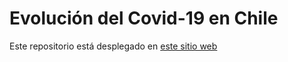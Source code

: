 # Evolución del Covid-19 en Chile

Este repositorio está desplegado en [este sitio web](https://covid19-evolution-chile.herokuapp.com/)
